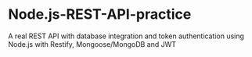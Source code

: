 # Node.js-REST-API-practice
A real REST API with database integration and token authentication using Node.js with Restify, Mongoose/MongoDB and JWT

